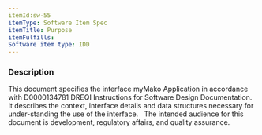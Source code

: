 ```yaml
---
itemId:sw-55
itemType: Software Item Spec
itemTitle: Purpose
itemFulfills: 
Software item type: IDD
---
```

### Description
This document specifies the interface myMako Application in accordance with D0000134781 DREQI Instructions for Software Design Documentation. It describes the context, interface details and data structures necessary for under-standing the use of the interface.
 
The intended audience for this document is development, regulatory affairs, and quality assurance.
